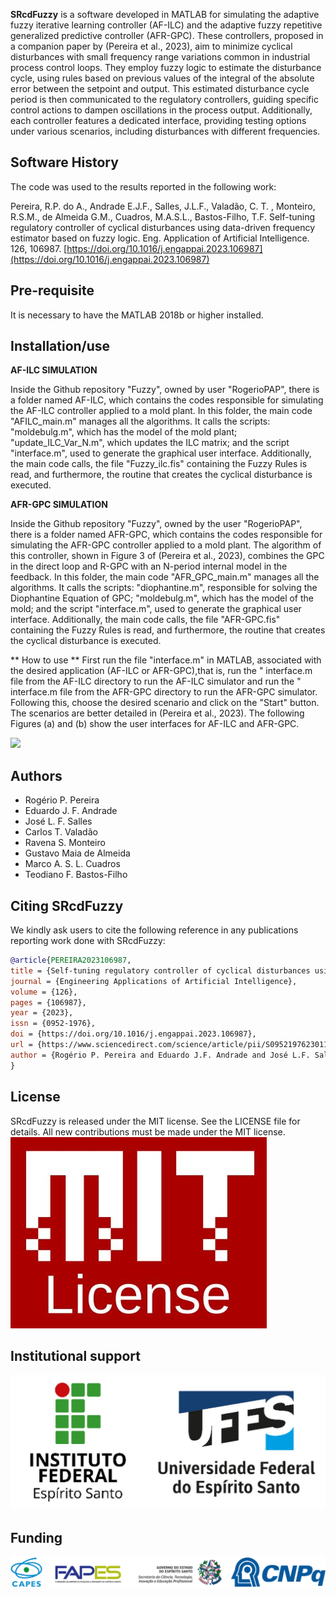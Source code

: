 **SRcdFuzzy** is a software developed in MATLAB for simulating the adaptive fuzzy iterative learning controller (AF-ILC) and the adaptive fuzzy repetitive generalized predictive controller (AFR-GPC). These controllers, proposed in a companion paper by (Pereira et al., 2023), aim to minimize cyclical disturbances with small frequency range variations common in industrial process control loops. They employ fuzzy logic to estimate the disturbance cycle, using rules based on previous values of the integral of the absolute error between the setpoint and output. This estimated disturbance cycle period is then communicated to the regulatory controllers, guiding specific control actions to dampen oscillations in the process output. Additionally, each controller features a dedicated interface, providing testing options under various scenarios, including disturbances with different frequencies.

Software History
---

The code was used to the results reported in the following work:

Pereira, R.P. do A., Andrade E.J.F., Salles, J.L.F., Valadão, C. T. , Monteiro, R.S.M., de Almeida G.M., Cuadros, M.A.S.L., Bastos-Filho, T.F. Self-tuning regulatory controller of cyclical disturbances using data-driven frequency estimator based on fuzzy logic. Eng. Application of Artificial Intelligence. 126, 106987. [https://doi.org/10.1016/j.engappai.2023.106987](https://doi.org/10.1016/j.engappai.2023.106987)

Pre-requisite
---

It is necessary to have the MATLAB 2018b or higher installed.

Installation/use
---

**AF-ILC SIMULATION**

Inside the Github repository "Fuzzy", owned by user "RogerioPAP", there is a folder named AF-ILC, which contains the codes responsible for simulating the AF-ILC controller applied to a mold plant. In this folder, the main code "AFILC_main.m" manages all the algorithms. It calls the scripts: "moldebulg.m", which has the model of the mold plant; "update_ILC_Var_N.m", which updates the ILC matrix; and the script "interface.m", used to generate the graphical user interface. Additionally, the main code calls, the file "Fuzzy_ilc.fis" containing the Fuzzy Rules is read, and furthermore, the routine that creates the cyclical disturbance is executed.



**AFR-GPC SIMULATION**

Inside the Github repository "Fuzzy", owned by the user "RogerioPAP", there is a folder named AFR-GPC, which contains the codes responsible for simulating the AFR-GPC controller applied to a mold plant. The algorithm of this controller, shown in Figure 3 of (Pereira et al., 2023), combines the GPC in the direct loop and R-GPC with an N-period internal model in the feedback. In this folder, the main code "AFR_GPC_main.m" manages all the algorithms. It calls the scripts: "diophantine.m", responsible for solving the Diophantine Equation of GPC; "moldebulg.m", which has the model of the mold; and the script "interface.m", used to generate the graphical user interface. Additionally, the main code calls, the file "AFR-GPC.fis" containing the Fuzzy Rules is read, and furthermore, the routine that creates the cyclical disturbance is executed.

** How to use **
 First run the file "interface.m" in MATLAB, associated with the desired application (AF-ILC or AFR-GPC),that is, run the " interface.m file from the AF-ILC directory to run the AF-ILC simulator and run the " interface.m file from the AFR-GPC directory to run the AFR-GPC simulator.
 Following this, choose the desired scenario and click on the "Start" button. The scenarios are better detailed in (Pereira et al., 2023). The following Figures (a) and (b) show the user interfaces for AF-ILC and AFR-GPC.

![](RackMultipart20240131-1-kk0k4j_html_d33aa4766c622c8.png)

Authors
---

- Rogério P. Pereira
- Eduardo J. F. Andrade
- José L. F. Salles
- Carlos T. Valadão
- Ravena S. Monteiro
- Gustavo Maia de Almeida
- Marco A. S. L. Cuadros
- Teodiano F. Bastos-Filho

Citing SRcdFuzzy
---

We kindly ask users to cite the following reference in any publications reporting work done with SRcdFuzzy:

```bibtex
@article{PEREIRA2023106987,
title = {Self-tuning regulatory controller of cyclical disturbances using data-driven frequency estimator based on fuzzy logic},
journal = {Engineering Applications of Artificial Intelligence},
volume = {126},
pages = {106987},
year = {2023},
issn = {0952-1976},
doi = {https://doi.org/10.1016/j.engappai.2023.106987},
url = {https://www.sciencedirect.com/science/article/pii/S0952197623011715},
author = {Rogério P. Pereira and Eduardo J.F. Andrade and José L.F. Salles and Carlos T. Valadão and Ravena S. Monteiro and Gustavo Maia {de Almeida} and Marco A.S.L. Cuadros and Teodiano F. Bastos-Filho}
}
```

License
---

SRcdFuzzy is released under the MIT license. See the LICENSE file for details. All new contributions must be made under the MIT license.
![MIT License](mit_license_red.jpg)


Institutional support
---
![IFES-UFES](ifes-ufes.jpg)


Funding
---
![CAPES-FAPES-CNPq](capes-fapes-cnpq.jpg)